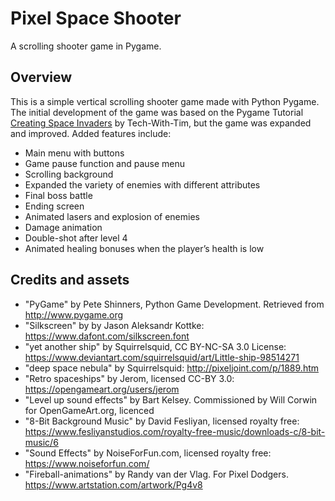 # Pixel Space Shooter
A scrolling shooter game in Pygame.

## Overview
This is a simple vertical scrolling shooter game made with Python Pygame. The initial development of the game was based on the Pygame Tutorial [Creating Space Invaders](https://www.youtube.com/watch?v=Q-__8Xw9KTM) by Tech-With-Tim, but the game was expanded and improved. Added features include:
- Main menu with buttons
- Game pause function and pause menu
- Scrolling background
- Expanded the variety of enemies with different attributes
- Final boss battle
- Ending screen
- Animated lasers and explosion of enemies
- Damage animation
- Double-shot after level 4
- Animated healing bonuses when the player’s health is low

## Credits and assets
- "PyGame" by Pete Shinners, Python Game Development. Retrieved from http://www.pygame.org
- "Silkscreen" by by Jason Aleksandr Kottke: https://www.dafont.com/silkscreen.font
- "yet another ship" by Squirrelsquid, CC BY-NC-SA 3.0 License: https://www.deviantart.com/squirrelsquid/art/Little-ship-98514271
- "deep space nebula" by Squirrelsquid: http://pixeljoint.com/p/1889.htm
- "Retro spaceships" by Jerom, licensed CC-BY 3.0: https://opengameart.org/users/jerom
- "Level up sound effects" by Bart Kelsey. Commissioned by Will Corwin for OpenGameArt.org, licenced 
- "8-Bit Background Music" by David Fesliyan, licensed royalty free: https://www.fesliyanstudios.com/royalty-free-music/downloads-c/8-bit-music/6
- "Sound Effects" by NoiseForFun.com, licensed royalty free: https://www.noiseforfun.com/
- "Fireball-animations" by Randy van der Vlag. For Pixel Dodgers. https://www.artstation.com/artwork/Pg4v8
